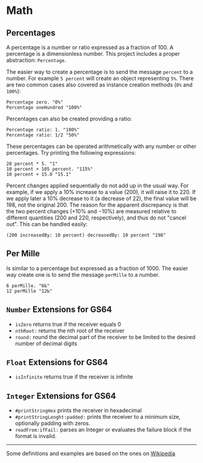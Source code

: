 # Math

## Percentages

 A percentage is a number or ratio expressed as a fraction of 100. A percentage
  is a dimensionless number. This project includes a proper abstraction: `Percentage`.

 The easier way to create a percentage is to send the message `percent` to a
 number. For example `5 percent` will create an object representing `5%`.
 There are two common cases also covered as instance creation methods (`0%` and
  `100%`):

 ```smalltalk
Percentage zero. "0%"
Percentage oneHundred "100%"
 ```

Percentages can also be created providing a ratio:

```smalltalk
Percentage ratio: 1. "100%"
Percentage ratio: 1/2 "50%"
```

These percentages can be operated arithmetically with any number or other
percentages. Try printing the following expressions:

```smalltalk
20 percent * 5. "1"
10 percent + 105 percent. "115%"
10 percent + 15.0 "15.1"
```

Percent changes applied sequentially do not add up in the usual way. For
example, if we apply a 10% increase to a value (200), it will raise it to 220.
If we apply later a 10% decrease to it (a decrease of 22), the final value will
be 198, not the original 200. The reason for the apparent discrepancy is that
the two percent changes (+10% and −10%) are measured relative to different
quantities (200 and 220, respectively), and thus do not "cancel out". This can
be handled easily:

```smalltalk
(200 increasedBy: 10 percent) decreasedBy: 10 percent "198"
```

## Per Mille

Is similar to a percentage but expressed as a fraction of 1000. The easier way
create one is to send the message `perMille` to a number.

```smalltalk
6 perMille. "6‰"
12 perMille "12‰"
```

## `Number` Extensions for GS64

- `isZero` returns true if the receiver equals 0
- `nthRoot:` returns the nth root of the receiver
- `round:` round the decimal part of the receiver to be limited to the desired
  number of decimal digits

## `Float` Extensions for GS64

- `isInfinite` returns true if the receiver is infinite

## `Integer` Extensions for GS64

- `#printStringHex` prints the receiver in hexadecimal
- `#printStringLenght:padded:` prints the receiver to a minimum size, optionally padding
  with zeros.
- `readFrom:ifFail:` parses an Integer or evaluates the failure block if the format is
  invalid.

---
Some definitions and examples are based on the ones on [Wikipedia](https://en.wikipedia.org/wiki/Percentage)
